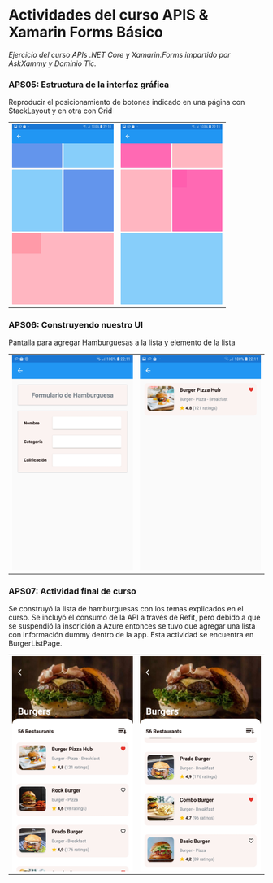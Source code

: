 # Actividades del curso APIS & Xamarin Forms Básico

_Ejercicio del curso APIs .NET Core y Xamarin.Forms impartido por AskXammy y Dominio Tic._

### APS05: Estructura de la interfaz gráfica

Reproducir el posicionamiento de botones indicado en una página con StackLayout y en otra con Grid

<table border="0" width="95%" height="auto"><tr>
<td><center><img src="https://github.com/elianaxgonzalez/XamApp/blob/master/Images/StackPage.jpg" border="0" alt="Formulario de Hamburguesas" width="200"></center></td>
<td><center><img src="https://github.com/elianaxgonzalez/XamApp/blob/master/Images/GridPage.jpg" border="0" alt="Formulario de Hamburguesas" width="200"></center></td>
</tr></table>



### APS06: Construyendo nuestro UI

Pantalla para agregar Hamburguesas a la lista y elemento de la lista

<table border="0" width="95%" height="auto"><tr>
<td><center><img src="https://github.com/elianaxgonzalez/XamApp/blob/master/Images/BurgerForm.jpg" border="0" alt="Formulario de Hamburguesas" width="300"></center></td>
<td><center><img src="https://github.com/elianaxgonzalez/XamApp/blob/master/Images/BurgerItemList.jpg" border="0" alt="Formulario de Hamburguesas" width="300"></center></td>
</tr></table>



### APS07: Actividad final de curso

Se construyó la lista de hamburguesas con los temas explicados en el curso. Se incluyó el consumo de la API a través de Refit, pero debido a que se suspendió la inscrición a Azure entonces se tuvo que agregar una lista con información dummy dentro de la app. Esta actividad se encuentra en BurgerListPage.

<table border="0" width="95%" height="auto"><tr>
<td><center><img src="https://github.com/elianaxgonzalez/XamApp/blob/master/Images/Screenshot_20200810-101812.jpg" border="0" alt="Formulario de Hamburguesas" width="300"></center></td>
<td><center><img src="https://github.com/elianaxgonzalez/XamApp/blob/master/Images/Screenshot_20200810-101817.jpg" border="0" alt="Formulario de Hamburguesas" width="300"></center></td>
</tr></table>


